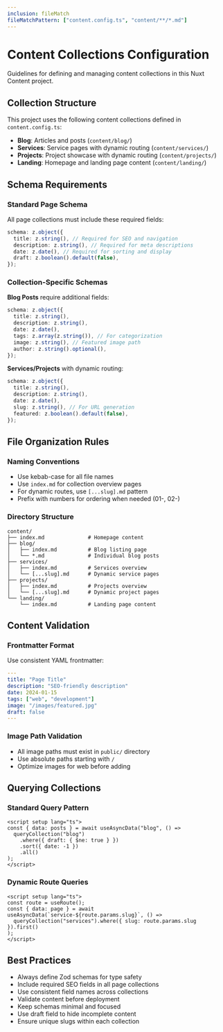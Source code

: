 ```yaml
---
inclusion: fileMatch
fileMatchPattern: ["content.config.ts", "content/**/*.md"]
---
```


# Content Collections Configuration

Guidelines for defining and managing content collections in this Nuxt Content project.

## Collection Structure

This project uses the following content collections defined in `content.config.ts`:

- **Blog**: Articles and posts (`content/blog/`)
- **Services**: Service pages with dynamic routing (`content/services/`)
- **Projects**: Project showcase with dynamic routing (`content/projects/`)
- **Landing**: Homepage and landing page content (`content/landing/`)

## Schema Requirements

### Standard Page Schema

All page collections must include these required fields:

```ts
schema: z.object({
  title: z.string(), // Required for SEO and navigation
  description: z.string(), // Required for meta descriptions
  date: z.date(), // Required for sorting and display
  draft: z.boolean().default(false),
});
```

### Collection-Specific Schemas

**Blog Posts** require additional fields:

```ts
schema: z.object({
  title: z.string(),
  description: z.string(),
  date: z.date(),
  tags: z.array(z.string()), // For categorization
  image: z.string(), // Featured image path
  author: z.string().optional(),
});
```

**Services/Projects** with dynamic routing:

```ts
schema: z.object({
  title: z.string(),
  description: z.string(),
  date: z.date(),
  slug: z.string(), // For URL generation
  featured: z.boolean().default(false),
});
```

## File Organization Rules

### Naming Conventions

- Use kebab-case for all file names
- Use `index.md` for collection overview pages
- For dynamic routes, use `[...slug].md` pattern
- Prefix with numbers for ordering when needed (01-, 02-)

### Directory Structure

```
content/
├── index.md              # Homepage content
├── blog/
│   ├── index.md          # Blog listing page
│   └── *.md              # Individual blog posts
├── services/
│   ├── index.md          # Services overview
│   └── [...slug].md      # Dynamic service pages
├── projects/
│   ├── index.md          # Projects overview
│   └── [...slug].md      # Dynamic project pages
└── landing/
    └── index.md          # Landing page content
```

## Content Validation

### Frontmatter Format

Use consistent YAML frontmatter:

```yaml
---
title: "Page Title"
description: "SEO-friendly description"
date: 2024-01-15
tags: ["web", "development"]
image: "/images/featured.jpg"
draft: false
---
```

### Image Path Validation

- All image paths must exist in `public/` directory
- Use absolute paths starting with `/`
- Optimize images for web before adding

## Querying Collections

### Standard Query Pattern

```vue
<script setup lang="ts">
const { data: posts } = await useAsyncData("blog", () =>
  queryCollection("blog")
    .where({ draft: { $ne: true } })
    .sort({ date: -1 })
    .all()
);
</script>
```

### Dynamic Route Queries

```vue
<script setup lang="ts">
const route = useRoute();
const { data: page } = await useAsyncData(`service-${route.params.slug}`, () =>
  queryCollection("services").where({ slug: route.params.slug }).first()
);
</script>
```

## Best Practices

- Always define Zod schemas for type safety
- Include required SEO fields in all page collections
- Use consistent field names across collections
- Validate content before deployment
- Keep schemas minimal and focused
- Use draft field to hide incomplete content
- Ensure unique slugs within each collection
